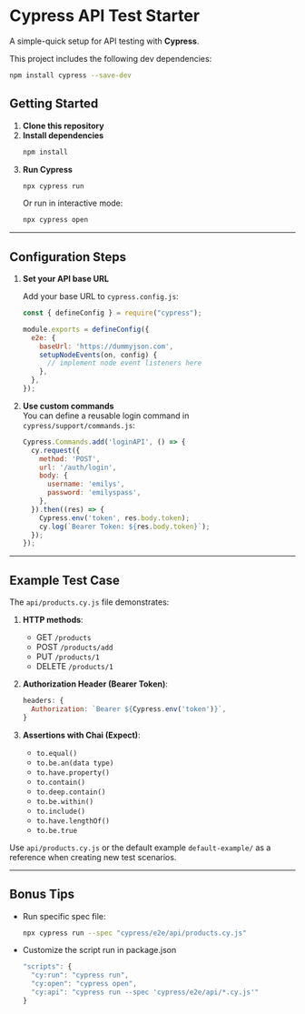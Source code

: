 # Cypress API Test Starter

A simple-quick setup for API testing with **Cypress**.

This project includes the following dev dependencies:
```bash
npm install cypress --save-dev
```

## Getting Started

1. **Clone this repository**
2. **Install dependencies**
   ```bash
   npm install
   ```
3. **Run Cypress**
   ```bash
   npx cypress run
   ```
   Or run in interactive mode:
   ```bash
   npx cypress open
   ```

---

## Configuration Steps

1. **Set your API base URL**

   Add your base URL to `cypress.config.js`:
   ```js
   const { defineConfig } = require("cypress");

   module.exports = defineConfig({
     e2e: {
       baseUrl: 'https://dummyjson.com',
       setupNodeEvents(on, config) {
         // implement node event listeners here
       },
     },
   });
   ```

3. **Use custom commands**  
   You can define a reusable login command in `cypress/support/commands.js`:
   ```js
   Cypress.Commands.add('loginAPI', () => {
     cy.request({
       method: 'POST',
       url: '/auth/login',
       body: {
         username: 'emilys',
         password: 'emilyspass',
       },
     }).then((res) => {
       Cypress.env('token', res.body.token);
       cy.log(`Bearer Token: ${res.body.token}`);
     });
   });
   ```

---

## Example Test Case

The `api/products.cy.js` file demonstrates:

1. **HTTP methods**:
   - GET `/products`
   - POST `/products/add`
   - PUT `/products/1`
   - DELETE `/products/1`

2. **Authorization Header (Bearer Token)**:
   ```js
   headers: {
     Authorization: `Bearer ${Cypress.env('token')}`,
   }
   ```

3. **Assertions with Chai (Expect)**:
   - `to.equal()`
   - `to.be.an(data type)`
   - `to.have.property()`
   - `to.contain()`
   - `to.deep.contain()`
   - `to.be.within()`
   - `to.include()`
   - `to.have.lengthOf()`
   - `to.be.true`

Use `api/products.cy.js` or the default example `default-example/` as a reference when creating new test scenarios.

---

## Bonus Tips

- Run specific spec file:
  ```bash
  npx cypress run --spec "cypress/e2e/api/products.cy.js"
  ```

- Customize the script run in package.json
  ```js
  "scripts": {
    "cy:run": "cypress run",
    "cy:open": "cypress open",
    "cy:api": "cypress run --spec 'cypress/e2e/api/*.cy.js'"
  }
  ```


